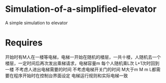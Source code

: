 # Simulation-of-a-simplified-elevator
A simple simulation to elevator

# Requires

开始时有M人在一楼等电梯，电梯一开始在随机的楼层，一共十楼，人随机去一个楼层，一定时间后再次发出乘梯请求，电梯容量m 每个人随机乘L次 L+1次时回到一楼 
不考虑人进出电梯需要的时间
不考虑电梯开关门的时间
M大于m
M m L都需要在程序开始时在控制台界面设定
电梯运行规则和实际电梯一致


